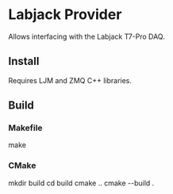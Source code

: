 # Labjack Provider

Allows interfacing with the Labjack T7-Pro DAQ. 

## Install 
Requires LJM and ZMQ C++ libraries. 

## Build
### Makefile
make 
### CMake
mkdir build
cd build
cmake ..
cmake --build . 
